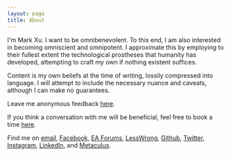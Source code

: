 ```yaml
---
layout: page
title: About
---
```


I'm Mark Xu. I want to be omnibenevolent. To this end, I am also interested in becoming omniscient and omnipotent. I approximate this by employing to their fullest extent the technological prostheses that humanity has developed, attempting to craft my own if nothing existent suffices.

Content is my own beliefs at the time of writing, lossily compressed into language. I will attempt to include the necessary nuance and caveats, although I can make no guarantees.

Leave me anonymous feedback [here](https://www.admonymous.co/mark).

If you think a conversation with me will be beneficial, feel free to book a time [here](https://calendly.com/markxu/30min).

Find me on [email](mailto:m@rkxu.me), [Facebook](https://www.facebook.com/mark.cool.7946), [EA Forums](https://forum.effectivealtruism.org/users/mark-xu), [LessWrong](https://www.lesswrong.com/users/mark-xu), [Github](https://github.com/markzxu), [Twitter](https://twitter.com/markzxu), [Instagram](https://www.instagram.com/markzxu/), [LinkedIn](https://www.linkedin.com/in/xu-mark/), and [Metaculus](https://www.metaculus.com/accounts/profile/112002/).

